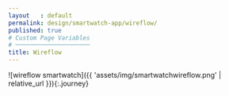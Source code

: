 ```yaml
---
layout   : default
permalink: design/smartwatch-app/wireflow/
published: true
# Custom Page Variables
# ─────────────────────
title: Wireflow
---
```



![wireflow smartwatch]({{ 'assets/img/smartwatchwireflow.png' | relative_url }}){:.journey}